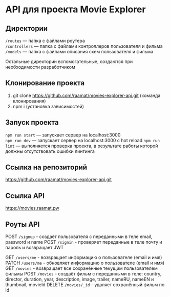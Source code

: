 # API для проекта Movie Explorer

## Директории

`/routes` — папка с файлами роутера  
`/controllers` — папка с файлами контроллеров пользователя и фильма   
`/models` — папка с файлами описания схем пользователя и фильма 
  
Остальные директории вспомогательные, создаются при необходимости разработчиком

## Клонирование проекта

1. git clone https://github.com/raamat/movies-explorer-api.git (команда клонирования)
2. npm i (установка зависимостей)

## Запуск проекта

`npm run start` — запускает сервер на localhost:3000  
`npm run dev` — запускает сервер на localhost:3000 с hot reload
`npm run lint` — выполняется проверка проекта, в результате работы которой должны отсутствовать ошибки линтинга

## Ссылка на репозиторий

https://github.com/raamat/movies-explorer-api.git

## Ссылка API

https://movies.raamat.pw

## Роуты API

POST `/signup` - создаёт пользователя с переданными в теле email, password и name
POST `/signin` - проверяет переданные в теле почту и пароль и возвращает JWT

GET `/users/me` - возвращает информацию о пользователе (email и имя)
PATCH `/users/me` - обновляет информацию о пользователе (email и имя)
GET `/movies` - возвращает все сохранённые текущим пользователем фильмы
POST `/movies` - создаёт фильм с переданными в теле: country, director, duration, year, description, image, trailer, nameRU, nameEN и thumbnail, movieId
DELETE `/movies/_id` - удаляет сохранённый фильм по id
